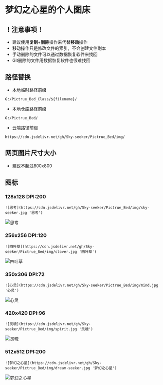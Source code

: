# 梦幻之心星的个人图床

## ！注意事项！
- 建议使用**复制**+**删除**操作来代替**移动**操作
- 移动操作只是修改文件的索引，不会创建文件副本
- 手动删除的文件可以通过数据恢复软件来找回
- Git删除的文件用数据恢复软件也很难找回

## 路径替换

- 本地临时路径前缀

`G:/Pictrue_Bed_Class/${filename}/`

- 本地仓库路径前缀

`G:/Pictrue_Bed/`

- 云端路径前缀

`https://cdn.jsdelivr.net/gh/Sky-seeker/Pictrue_Bed/img/`

## 网页图片尺寸大小

- 建议不超过800x800

## 图标

### 128x128 DPI:200

`![思考](https://cdn.jsdelivr.net/gh/Sky-seeker/Pictrue_Bed/img/sky-seeker.jpg '思考')`

![思考](https://cdn.jsdelivr.net/gh/Sky-seeker/Pictrue_Bed/img/sky-seeker.jpg '思考')

### 256x256 DPI:120

`![四叶草](https://cdn.jsdelivr.net/gh/Sky-seeker/Pictrue_Bed/img/clover.jpg '四叶草')`

![四叶草](https://cdn.jsdelivr.net/gh/Sky-seeker/Pictrue_Bed/img/clover.jpg '四叶草')

### 350x306 DPI:72

`![心灵](https://cdn.jsdelivr.net/gh/Sky-seeker/Pictrue_Bed/img/mind.jpg '心灵')`

![心灵](https://cdn.jsdelivr.net/gh/Sky-seeker/Pictrue_Bed/img/mind.jpg '心灵')

### 420x420 DPI:96

`![灵魂](https://cdn.jsdelivr.net/gh/Sky-seeker/Pictrue_Bed/img/spirit.jpg '灵魂')`

![灵魂](https://cdn.jsdelivr.net/gh/Sky-seeker/Pictrue_Bed/img/spirit.jpg '灵魂')

### 512x512 DPI:200

`![梦幻之心星](https://cdn.jsdelivr.net/gh/Sky-seeker/Pictrue_Bed/img/dream-seeker.jpg '梦幻之心星')`

![梦幻之心星](https://cdn.jsdelivr.net/gh/Sky-seeker/Pictrue_Bed/img/dream-seeker.jpg '梦幻之心星')

